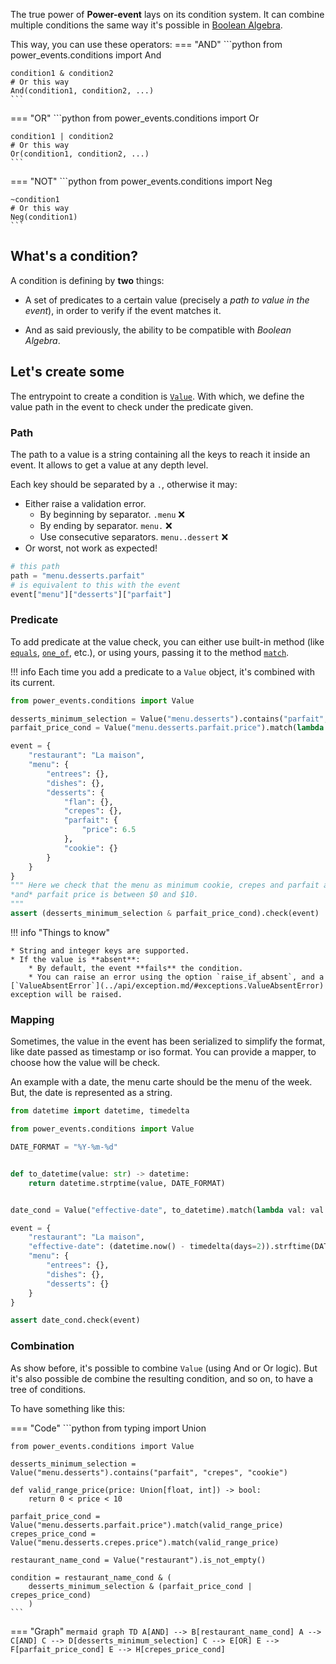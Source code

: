 The true power of **Power-event** lays on its condition system.
It can combine multiple conditions the same way it's possible in [Boolean Algebra](https://en.wikipedia.org/wiki/Boolean_algebra).

This way, you can use these operators:
=== "AND"
    ```python
    from power_events.conditions import And

    condition1 & condition2
    # Or this way
    And(condition1, condition2, ...)
    ```
=== "OR"
    ```python
    from power_events.conditions import Or

    condition1 | condition2
    # Or this way
    Or(condition1, condition2, ...)
    ```
=== "NOT"
    ```python
    from power_events.conditions import Neg

    ~condition1
    # Or this way
    Neg(condition1)
    ```

## What's a condition?

A condition is defining by **two** things:

- A set of predicates to a certain value (precisely a _path to value in the event_), in order to verify if the event matches it.

- And as said previously, the ability to be compatible with *Boolean Algebra*.

## Let's create some

The entrypoint to create a condition is [`Value`](../api/value.md/#conditions.value.Value).
With which, we define the value path in the event to check under the predicate given.

### Path

The path to a value is a string containing all the keys to reach it inside an event.
It allows to get a value at any depth level.

Each key should be separated by a `.`,
otherwise it may:

- Either raise a validation error.
    - By beginning by separator. `.menu` :x:
    - By ending by separator. `menu.` :x:
    - Use consecutive separators. `menu..dessert` :x:
- Or worst, not work as expected!

```python
# this path
path = "menu.desserts.parfait"
# is equivalent to this with the event
event["menu"]["desserts"]["parfait"]
```

### Predicate

To add predicate at the value check, you can either use built-in method (like [`equals`](../api/value.md/#conditions.value.Value.equals), [`one_of`](../api/value.md/#conditions.value.Value.one_of), etc.),
or using yours, passing it to the method [`match`](../api/value.md/#conditions.value.Value.match).

!!! info
    Each time you add a predicate to a `Value` object, it's combined with its current.

```python
from power_events.conditions import Value

desserts_minimum_selection = Value("menu.desserts").contains("parfait", "crepes", "cookie")
parfait_price_cond = Value("menu.desserts.parfait.price").match(lambda price: 0 < price < 10)

event = {
    "restaurant": "La maison",
    "menu": {
        "entrees": {},
        "dishes": {},
        "desserts": {
            "flan": {},
            "crepes": {},
            "parfait": {
                "price": 6.5
            },
            "cookie": {}
        }
    }
}
""" Here we check that the menu as minimum cookie, crepes and parfait as dessert,
*and* parfait price is between $0 and $10.
"""
assert (desserts_minimum_selection & parfait_price_cond).check(event)
```
!!! info "Things to know"

    * String and integer keys are supported.
    * If the value is **absent**:
        * By default, the event **fails** the condition.
        * You can raise an error using the option `raise_if_absent`, and a [`ValueAbsentError`](../api/exception.md/#exceptions.ValueAbsentError) exception will be raised.

### Mapping

Sometimes, the value in the event has been serialized to simplify the format, like date passed as timestamp or iso format.
You can provide a mapper, to choose how the value will be check.

An example with a date, the menu carte should be the menu of the week. But, the date is represented as a string.

```python
from datetime import datetime, timedelta

from power_events.conditions import Value

DATE_FORMAT = "%Y-%m-%d"


def to_datetime(value: str) -> datetime:
    return datetime.strptime(value, DATE_FORMAT)


date_cond = Value("effective-date", to_datetime).match(lambda val: val >= (datetime.now() - timedelta(weeks=1)))

event = {
    "restaurant": "La maison",
    "effective-date": (datetime.now() - timedelta(days=2)).strftime(DATE_FORMAT),
    "menu": {
        "entrees": {},
        "dishes": {},
        "desserts": {}
    }
}

assert date_cond.check(event)
```

### Combination

As show before, it's possible to combine `Value` (using And or Or logic).
But it's also possible de combine the resulting condition, and so on, to have a tree of conditions.

To have something like this:

=== "Code"
    ```python
    from typing import Union

    from power_events.conditions import Value

    desserts_minimum_selection = Value("menu.desserts").contains("parfait", "crepes", "cookie")

    def valid_range_price(price: Union[float, int]) -> bool:
        return 0 < price < 10

    parfait_price_cond = Value("menu.desserts.parfait.price").match(valid_range_price)
    crepes_price_cond = Value("menu.desserts.crepes.price").match(valid_range_price)

    restaurant_name_cond = Value("restaurant").is_not_empty()

    condition = restaurant_name_cond & (
        desserts_minimum_selection & (parfait_price_cond | crepes_price_cond)
        )
    ```
=== "Graph"
    ``` mermaid
    graph TD
        A[AND] --> B[restaurant_name_cond]
        A --> C[AND]
        C --> D[desserts_minimum_selection]
        C --> E[OR]
        E --> F[parfait_price_cond]
        E --> H[crepes_price_cond]
    ```
